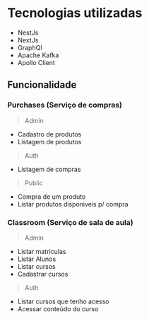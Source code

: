 # Tecnologias utilizadas 

- NestJs
- NextJs
- GraphQl
- Apache Kafka
- Apollo Client

## Funcionalidade

### Purchases (Serviço de compras)

 > Admin 
  - Cadastro de produtos
  - Listagem de produtos

 > Auth 
  - Listagem de compras

 > Public 
  - Compra de um produto
  - Listar produtos disponiveis p/ compra

### Classroom (Serviço de sala de aula)

 > Admin
  - Listar matrículas
  - Listar Alunos 
  - Listar cursos
  - Cadastrar cursos

 > Auth 
  - Listar cursos que tenho acesso
  - Acessar conteúdo do curso
